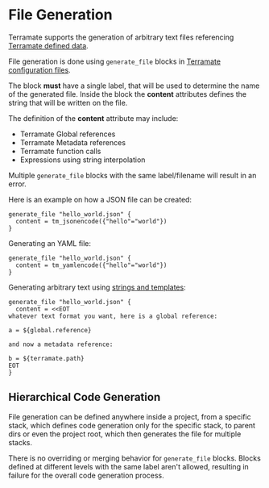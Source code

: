 # File Generation

Terramate supports the generation of arbitrary text files referencing 
[Terramate defined data](../sharing-data.md).

File generation is done using `generate_file`
blocks in [Terramate configuration files](../config-overview.md).

The block **must** have a single label, that will be used to determine the
name of the generated file. Inside the block the **content** attributes defines
the string that will be written on the file.

The definition of the **content** attribute may include:

* Terramate Global references
* Terramate Metadata references
* Terramate function calls
* Expressions using string interpolation

Multiple `generate_file` blocks with the same label/filename will
result in an error.

Here is an example on how a JSON file can be created:

```hcl
generate_file "hello_world.json" {
  content = tm_jsonencode({"hello"="world"})
}
```

Generating an YAML file:

```hcl
generate_file "hello_world.json" {
  content = tm_yamlencode({"hello"="world"})
}
```

Generating arbitrary text using
[strings and templates](https://www.terraform.io/language/expressions/strings#strings-and-templates):

```hcl
generate_file "hello_world.json" {
  content = <<EOT
whatever text format you want, here is a global reference:

a = ${global.reference}

and now a metadata reference:

b = ${terramate.path}
EOT
}
```

## Hierarchical Code Generation

File generation can be defined anywhere inside a project, from a specific
stack, which defines code generation only for the specific stack, to parent dirs
or even the project root, which then generates the file for multiple stacks.

There is no overriding or merging behavior for `generate_file` blocks.
Blocks defined at different levels with the same label aren't allowed, resulting
in failure for the overall code generation process.
